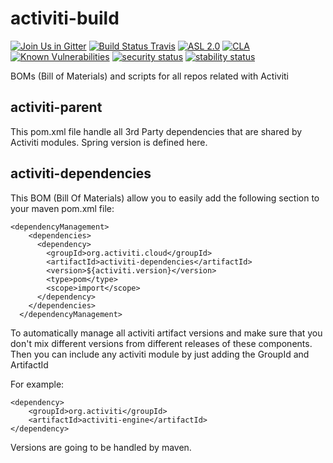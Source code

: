 # activiti-build

[![Join Us in Gitter](https://badges.gitter.im/Activiti/Activiti7.svg)](https://gitter.im/Activiti/Activiti7?utm_source=badge&utm_medium=badge&utm_campaign=pr-badge&utm_content=badge)
[![Build Status Travis](https://travis-ci.org/Activiti/activiti-build.svg?branch=master)](https://travis-ci.org/Activiti/activiti-build)
[![ASL 2.0](https://img.shields.io/hexpm/l/plug.svg)](https://github.com/Activiti/activiti-build/blob/master/LICENSE.txt)
[![CLA](https://cla-assistant.io/readme/badge/Activiti/activiti-build)](https://cla-assistant.io/Activiti/activiti-build)
[![Known Vulnerabilities](https://snyk.io/test/github/Activiti/activiti-build/badge.svg)](https://snyk.io/test/github/Activiti/activiti-build)
[![security status](https://www.meterian.com/badge/gh/Activiti/activiti-build/security)](https://www.meterian.com/report/gh/Activiti/activiti-build)
[![stability status](https://www.meterian.com/badge/gh/Activiti/activiti-build/stability)](https://www.meterian.com/report/gh/Activiti/activiti-build)

BOMs (Bill of Materials) and scripts for all repos related with Activiti


## activiti-parent
This pom.xml file handle all 3rd Party dependencies that are shared by Activiti modules. Spring version is defined here.

## activiti-dependencies
This BOM (Bill Of Materials) allow you to easily add the following section to your maven pom.xml file:

```
<dependencyManagement>
    <dependencies>
      <dependency>
        <groupId>org.activiti.cloud</groupId>
        <artifactId>activiti-dependencies</artifactId>
        <version>${activiti.version}</version>
        <type>pom</type>
        <scope>import</scope>
      </dependency>
    </dependencies>
  </dependencyManagement>
  ```
To automatically manage all activiti artifact versions and make sure that you don't mix different versions from different releases of these components.
Then you can include any activiti module by just adding the GroupId and ArtifactId

For example:
```
<dependency>
    <groupId>org.activiti</groupId>
    <artifactId>activiti-engine</artifactId>
</dependency>
```

Versions are going to be handled by maven.
